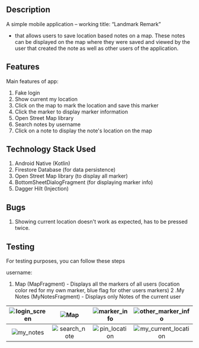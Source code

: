 ## Description
A simple mobile application – working title: “Landmark Remark”
- that allows users to save location based notes on a map. These notes can be
displayed on the map where they were saved and viewed by the user that
created the note as well as other users of the application.

## Features
Main features of app:
1. Fake login
2. Show current my location
3. Click on the map to mark the location and save this marker
4. Click the marker to display marker information
4. Open Street Map library
5. Search notes by username
6. Click on a note to display the note's location on the map

## Technology Stack Used
1. Android Native (Kotlin)
3. Firestore Database (for data persistence)
4. Open Street Map library (to display all marker)
5. BottomSheetDialogFragment (for displaying marker info)
6. Dagger Hilt (Injection)

## Bugs
1. Showing current location doesn't work as expected, has to be pressed twice.

## Testing
For testing purposes, you can follow these steps

username: *<Enter any username you want>*

1. Map (MapFragment) - Displays all the markers of all users (location color red for my own marker, blue flag for other users markers)
2 .My Notes (MyNotesFragment) - Displays only Notes of the current user



| ![login_screen](https://github.com/dinhnguyen28/osm-android-native/assets/82631708/419d34c3-02c1-4297-9ff6-d90ceafac8d1) | ![Map](https://github.com/dinhnguyen28/osm-android-native/assets/82631708/90f1e4a4-ab95-46b2-aa03-96b134623c3b) | ![marker_info](https://github.com/dinhnguyen28/osm-android-native/assets/82631708/006d182c-786e-40da-831d-4fd5bcda5f97) | ![other_marker_info](https://github.com/dinhnguyen28/osm-android-native/assets/82631708/d1101529-b463-45ed-aaa2-62ada9b0403d) |
|:---:|:---:|:---:|:---:|
| ![my_notes](https://github.com/dinhnguyen28/osm-android-native/assets/82631708/0a253fb1-72d1-4c8e-971c-a519f8389a46) | ![search_note](https://github.com/dinhnguyen28/osm-android-native/assets/82631708/1cf2ffca-6b89-4308-a373-dbaa2e1f1b8a) | ![pin_location](https://github.com/dinhnguyen28/osm-android-native/assets/82631708/e8bce10c-a98f-42cd-8080-123a21da92b3) | ![my_current_location](https://github.com/dinhnguyen28/osm-android-native/assets/82631708/9eaf6b42-c991-4963-81ec-3f3295721129) |
